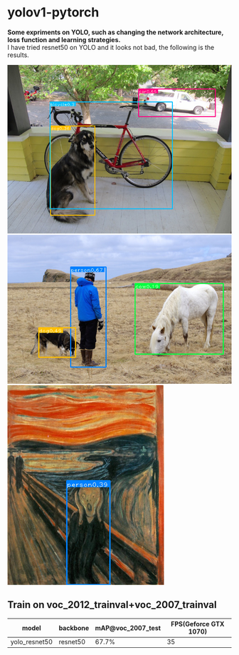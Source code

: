 # yolov1-pytorch
**Some expriments on YOLO, such as changing the network architecture, loss function and learning strategies.**  
I have tried resnet50 on YOLO and it looks not bad, the following is the results.  

![](det/bbox_dog.png)  
![](det/bbox_person.png)  
![](det/bbox_scream.png)  

## Train on voc_2012_trainval+voc_2007_trainval
| model                | backbone | mAP@voc_2007_test  | FPS(Geforce GTX 1070)  |
| -------------------- | -------------- | ---------- | -------   |
| yolo_resnet50  |   resnet50        | 67.7%      |  35   |

